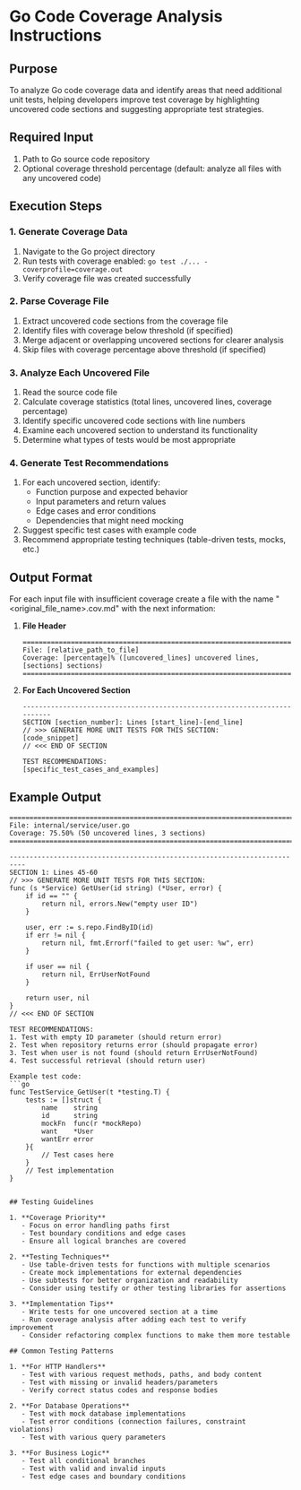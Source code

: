 # Go Code Coverage Analysis Instructions

## Purpose
To analyze Go code coverage data and identify areas that need additional unit tests, helping developers improve test coverage by highlighting uncovered code sections and suggesting appropriate test strategies.

## Required Input
1. Path to Go source code repository
2. Optional coverage threshold percentage (default: analyze all files with any uncovered code)

## Execution Steps

### 1. Generate Coverage Data
1. Navigate to the Go project directory
2. Run tests with coverage enabled: `go test ./... -coverprofile=coverage.out`
3. Verify coverage file was created successfully

### 2. Parse Coverage File
1. Extract uncovered code sections from the coverage file
2. Identify files with coverage below threshold (if specified)
3. Merge adjacent or overlapping uncovered sections for clearer analysis
4. Skip files with coverage percentage above threshold (if specified)

### 3. Analyze Each Uncovered File
1. Read the source code file
2. Calculate coverage statistics (total lines, uncovered lines, coverage percentage)
3. Identify specific uncovered code sections with line numbers
4. Examine each uncovered section to understand its functionality
5. Determine what types of tests would be most appropriate

### 4. Generate Test Recommendations
1. For each uncovered section, identify:
   - Function purpose and expected behavior
   - Input parameters and return values
   - Edge cases and error conditions
   - Dependencies that might need mocking
2. Suggest specific test cases with example code
3. Recommend appropriate testing techniques (table-driven tests, mocks, etc.)

## Output Format
For each input file with insufficient coverage create a file with the name "<original_file_name>.cov.md" with the next information:
1. **File Header**
   ```
   ==========================================================================
   File: [relative_path_to_file]
   Coverage: [percentage]% ([uncovered_lines] uncovered lines, [sections] sections)
   ==========================================================================
   ```

2. **For Each Uncovered Section**
   ```
   --------------------------------------------------------------------------
   SECTION [section_number]: Lines [start_line]-[end_line]
   // >>> GENERATE MORE UNIT TESTS FOR THIS SECTION:
   [code_snippet]
   // <<< END OF SECTION
   
   TEST RECOMMENDATIONS:
   [specific_test_cases_and_examples]
   ```

## Example Output

```
==========================================================================
File: internal/service/user.go
Coverage: 75.50% (50 uncovered lines, 3 sections)
==========================================================================

--------------------------------------------------------------------------
SECTION 1: Lines 45-60
// >>> GENERATE MORE UNIT TESTS FOR THIS SECTION:
func (s *Service) GetUser(id string) (*User, error) {
    if id == "" {
        return nil, errors.New("empty user ID")
    }
    
    user, err := s.repo.FindByID(id)
    if err != nil {
        return nil, fmt.Errorf("failed to get user: %w", err)
    }
    
    if user == nil {
        return nil, ErrUserNotFound
    }
    
    return user, nil
}
// <<< END OF SECTION

TEST RECOMMENDATIONS:
1. Test with empty ID parameter (should return error)
2. Test when repository returns error (should propagate error)
3. Test when user is not found (should return ErrUserNotFound)
4. Test successful retrieval (should return user)

Example test code:
```go
func TestService_GetUser(t *testing.T) {
    tests := []struct {
        name    string
        id      string
        mockFn  func(r *mockRepo)
        want    *User
        wantErr error
    }{
        // Test cases here
    }
    // Test implementation
}
```
```

## Testing Guidelines

1. **Coverage Priority**
   - Focus on error handling paths first
   - Test boundary conditions and edge cases
   - Ensure all logical branches are covered

2. **Testing Techniques**
   - Use table-driven tests for functions with multiple scenarios
   - Create mock implementations for external dependencies
   - Use subtests for better organization and readability
   - Consider using testify or other testing libraries for assertions

3. **Implementation Tips**
   - Write tests for one uncovered section at a time
   - Run coverage analysis after adding each test to verify improvement
   - Consider refactoring complex functions to make them more testable

## Common Testing Patterns

1. **For HTTP Handlers**
   - Test with various request methods, paths, and body content
   - Test with missing or invalid headers/parameters
   - Verify correct status codes and response bodies

2. **For Database Operations**
   - Test with mock database implementations
   - Test error conditions (connection failures, constraint violations)
   - Test with various query parameters

3. **For Business Logic**
   - Test all conditional branches
   - Test with valid and invalid inputs
   - Test edge cases and boundary conditions
